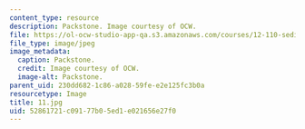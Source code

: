 ```yaml
---
content_type: resource
description: Packstone. Image courtesy of OCW.
file: https://ol-ocw-studio-app-qa.s3.amazonaws.com/courses/12-110-sedimentary-geology-fall-2004/52861721c09177b05ed1e021656e27f0_11.jpg
file_type: image/jpeg
image_metadata:
  caption: Packstone.
  credit: Image courtesy of OCW.
  image-alt: Packstone.
parent_uid: 230dd682-1c86-a028-59fe-e2e125fc3b0a
resourcetype: Image
title: 11.jpg
uid: 52861721-c091-77b0-5ed1-e021656e27f0
---
```

